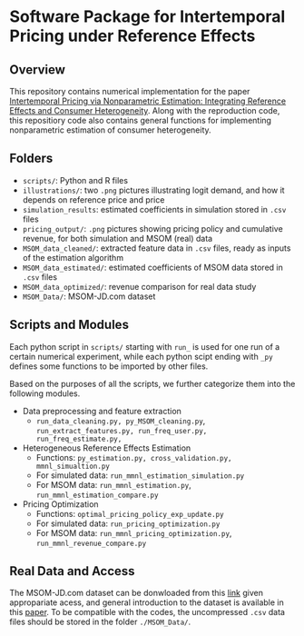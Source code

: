 # Software Package for Intertemporal Pricing under Reference Effects

## Overview
This repository contains numerical implementation for the paper [Intertemporal Pricing via Nonparametric Estimation: Integrating Reference Effects and Consumer Heterogeneity](https://papers.ssrn.com/sol3/papers.cfm?abstract_id=3702824). Along with the reproduction code, this repositiory code also contains general functions for implementing nonparametric estimation of consumer heterogeneity.

<!---These files have been developed and tested in Python version 3.7.4 and R version 3.6.1.-->

## Folders
- `scripts/`: Python and R files
- `illustrations/`: two `.png` pictures illustrating logit demand, and how it depends on reference price and price
- `simulation_results`: estimated coefficients in simulation stored in `.csv` files
- `pricing_output/`: `.png` pictures showing pricing policy and cumulative revenue, for both simulation and MSOM (real) data
- `MSOM_data_cleaned/`: extracted feature data in `.csv` files, ready as inputs of the estimation algorithm
- `MSOM_data_estimated/`: estimated coefficients of MSOM data stored in `.csv` files
- `MSOM_data_optimized/`: revenue comparison for real data study
- `MSOM_Data/`: MSOM-JD.com dataset

## Scripts and Modules
Each python script in `scripts/` starting with `run_` is used for one run of a certain numerical experiment, while each python scipt ending with `_py` defines some functions to be imported by other files. 

Based on the purposes of all the scripts, we further categorize them into the following modules.

- Data preprocessing and feature extraction
  - `run_data_cleaning.py, py_MSOM_cleaning.py`, `run_extract_features.py, run_freq_user.py, run_freq_estimate.py, ` 
- Heterogeneous Reference Effects Estimation
  - Functions: `py_estimation.py, cross_validation.py, mmnl_simualtion.py` 
  - For simulated data: `run_mmnl_estimation_simulation.py`
  - For MSOM data: `run_mmnl_estimation.py`, `run_mmnl_estimation_compare.py`
- Pricing Optimization
  - Functions: `optimal_pricing_policy_exp_update.py`
  - For simulated data: `run_pricing_optimization.py`
  - For MSOM data: `run_mmnl_pricing_optimization.py`, `run_mmnl_revenue_compare.py`


## Real Data and Access
The MSOM-JD.com dataset can be donwloaded from this [link](https://connect.informs.org/msom/events/datadriven2020) given appropariate acess, and general introduction to the dataset is available in this [paper](https://pubsonline.informs.org/doi/abs/10.1287/msom.2020.0900). To be compatible with the codes, the uncompressed `.csv` data files should be stored in the folder `./MSOM_Data/`.

